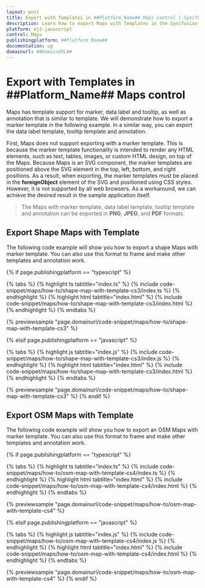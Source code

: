 ```yaml
---
layout: post
title: Export with Templates in ##Platform_Name## Maps control | Syncfusion
description: Learn how to export Maps with Templates in the Syncfusion ##Platform_Name## Maps control of Syncfusion Essential JS 2 and more.
platform: ej2-javascript
control: Maps 
publishingplatform: ##Platform_Name##
documentation: ug
domainurl: ##DomainURL##
---
```


# Export with Templates in ##Platform_Name## Maps control

Maps has template support for marker, data label and tooltip, as well as annotation that is similar to template. We will demonstrate how to export a marker template in the following example. In a similar way, you can export the data label template, tooltip template and annotation.

First, Maps does not support exporting with a marker template. This is because the marker template functionality is intended to render any HTML elements, such as text, tables, images, or custom HTML design, on top of the Maps. Because Maps is an SVG component, the marker templates are positioned above the SVG element in the top, left, bottom, and right positions. As a result, when exporting, the marker templates must be placed in the **foreignObject** element of the SVG and positioned using CSS styles. However, it is not supported by all web browsers. As a workaround, we can achieve the desired result in the sample application itself.

> The Maps with marker template, data label template, tooltip template and annotation can be exported in **PNG**, **JPEG**, and **PDF** formats.

## Export Shape Maps with Template

The following code example will show you how to export a shape Maps with marker template. You can also use this format to frame and make other templates and annotation work.

{% if page.publishingplatform == "typescript" %}

 {% tabs %}
{% highlight ts tabtitle="index.ts" %}
{% include code-snippet/maps/how-to/shape-map-with-template-cs3/index.ts %}
{% endhighlight %}
{% highlight html tabtitle="index.html" %}
{% include code-snippet/maps/how-to/shape-map-with-template-cs3/index.html %}
{% endhighlight %}
{% endtabs %}
        
{% previewsample "page.domainurl/code-snippet/maps/how-to/shape-map-with-template-cs3" %}

{% elsif page.publishingplatform == "javascript" %}

{% tabs %}
{% highlight js tabtitle="index.js" %}
{% include code-snippet/maps/how-to/shape-map-with-template-cs3/index.js %}
{% endhighlight %}
{% highlight html tabtitle="index.html" %}
{% include code-snippet/maps/how-to/shape-map-with-template-cs3/index.html %}
{% endhighlight %}
{% endtabs %}

{% previewsample "page.domainurl/code-snippet/maps/how-to/shape-map-with-template-cs3" %}
{% endif %}

## Export OSM Maps with Template

The following code example will show you how to export an OSM Maps with marker template. You can also use this format to frame and make other templates and annotation work.

{% if page.publishingplatform == "typescript" %}

 {% tabs %}
{% highlight ts tabtitle="index.ts" %}
{% include code-snippet/maps/how-to/osm-map-with-template-cs4/index.ts %}
{% endhighlight %}
{% highlight html tabtitle="index.html" %}
{% include code-snippet/maps/how-to/osm-map-with-template-cs4/index.html %}
{% endhighlight %}
{% endtabs %}
        
{% previewsample "page.domainurl/code-snippet/maps/how-to/osm-map-with-template-cs4" %}

{% elsif page.publishingplatform == "javascript" %}

{% tabs %}
{% highlight js tabtitle="index.js" %}
{% include code-snippet/maps/how-to/osm-map-with-template-cs4/index.js %}
{% endhighlight %}
{% highlight html tabtitle="index.html" %}
{% include code-snippet/maps/how-to/osm-map-with-template-cs4/index.html %}
{% endhighlight %}
{% endtabs %}

{% previewsample "page.domainurl/code-snippet/maps/how-to/osm-map-with-template-cs4" %}
{% endif %}




